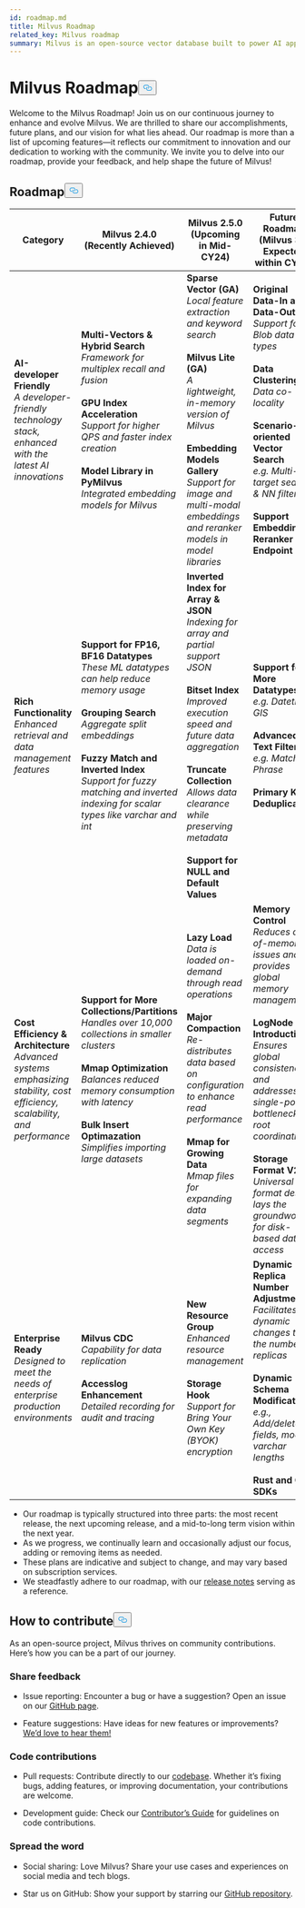 ```yaml
---
id: roadmap.md
title: Milvus Roadmap
related_key: Milvus roadmap
summary: Milvus is an open-source vector database built to power AI applications. Here is our roadmap to guide our development.
---
```


<h1 id="Milvus-Roadmap" class="common-anchor-header">Milvus Roadmap<button data-href="#Milvus-Roadmap" class="anchor-icon" translate="no">
      <svg translate="no"
        aria-hidden="true"
        focusable="false"
        height="20"
        version="1.1"
        viewBox="0 0 16 16"
        width="16"
      >
        <path
          fill="#0092E4"
          fill-rule="evenodd"
          d="M4 9h1v1H4c-1.5 0-3-1.69-3-3.5S2.55 3 4 3h4c1.45 0 3 1.69 3 3.5 0 1.41-.91 2.72-2 3.25V8.59c.58-.45 1-1.27 1-2.09C10 5.22 8.98 4 8 4H4c-.98 0-2 1.22-2 2.5S3 9 4 9zm9-3h-1v1h1c1 0 2 1.22 2 2.5S13.98 12 13 12H9c-.98 0-2-1.22-2-2.5 0-.83.42-1.64 1-2.09V6.25c-1.09.53-2 1.84-2 3.25C6 11.31 7.55 13 9 13h4c1.45 0 3-1.69 3-3.5S14.5 6 13 6z"
        ></path>
      </svg>
    </button></h1><p>Welcome to the Milvus Roadmap! Join us on our continuous journey to enhance and evolve Milvus. We are thrilled to share our accomplishments, future plans, and our vision for what lies ahead. Our roadmap is more than a list of upcoming features—it reflects our commitment to innovation and our dedication to working with the community. We invite you to delve into our roadmap, provide your feedback, and help shape the future of Milvus!</p>
<h2 id="Roadmap" class="common-anchor-header">Roadmap<button data-href="#Roadmap" class="anchor-icon" translate="no">
      <svg translate="no"
        aria-hidden="true"
        focusable="false"
        height="20"
        version="1.1"
        viewBox="0 0 16 16"
        width="16"
      >
        <path
          fill="#0092E4"
          fill-rule="evenodd"
          d="M4 9h1v1H4c-1.5 0-3-1.69-3-3.5S2.55 3 4 3h4c1.45 0 3 1.69 3 3.5 0 1.41-.91 2.72-2 3.25V8.59c.58-.45 1-1.27 1-2.09C10 5.22 8.98 4 8 4H4c-.98 0-2 1.22-2 2.5S3 9 4 9zm9-3h-1v1h1c1 0 2 1.22 2 2.5S13.98 12 13 12H9c-.98 0-2-1.22-2-2.5 0-.83.42-1.64 1-2.09V6.25c-1.09.53-2 1.84-2 3.25C6 11.31 7.55 13 9 13h4c1.45 0 3-1.69 3-3.5S14.5 6 13 6z"
        ></path>
      </svg>
    </button></h2><table>
    <thead>
        <tr>
            <th>Category</th>
            <th>Milvus 2.4.0 (Recently Achieved)</th>
            <th>Milvus 2.5.0 (Upcoming in Mid-CY24)</th>
            <th>Future Roadmap (Milvus 3.0 Expected within CY24)</th>
        </tr>
    </thead>
    <tbody>
        <tr>
            <td><strong>AI-developer Friendly</strong><br/><i>A developer-friendly technology stack, enhanced with the latest AI innovations</i></td>
            <td><strong>Multi-Vectors & Hybrid Search</strong><br/><i>Framework for multiplex recall and fusion</i><br/><br/><strong>GPU Index Acceleration</strong><br/><i>Support for higher QPS and faster index creation</i><br/><br/><strong>Model Library in PyMilvus</strong><br/><i>Integrated embedding models for Milvus</i></td>
            <td><strong>Sparse Vector (GA)</strong><br/><i>Local feature extraction and keyword search</i><br/><br/><strong>Milvus Lite (GA)</strong><br/><i>A lightweight, in-memory version of Milvus</i><br/><br/><strong>Embedding Models Gallery</strong><br/><i>Support for image and multi-modal embeddings and reranker models in model libraries</i></td>
            <td><strong>Original Data-In and Data-Out</strong><br/><i>Support for Blob data types</i><br/><br/><strong>Data Clustering</strong><br/><i>Data co-locality</i><br/><br/><strong>Scenario-oriented Vector Search</strong><br/><i>e.g. Multi-target search & NN filtering</i><br/><br/><strong>Support Embedding & Reranker Endpoint</strong></td>
        </tr>
        <tr>
            <td><strong>Rich Functionality</strong><br/><i>Enhanced retrieval and data management features</i></td>
            <td><strong>Support for FP16, BF16 Datatypes</strong><br/><i>These ML datatypes can help reduce memory usage</i><br/><br/><strong>Grouping Search</strong><br/><i>Aggregate split embeddings</i><br/><br/><strong>Fuzzy Match and Inverted Index</strong><br/><i>Support for fuzzy matching and inverted indexing for scalar types like varchar and int</i></td>
            <td><strong>Inverted Index for Array & JSON</strong><br/><i>Indexing for array and partial support JSON</i><br/><br/><strong>Bitset Index</strong><br/><i>Improved execution speed and future data aggregation</i><br/><br/><strong>Truncate Collection</strong><br/><i>Allows data clearance while preserving metadata</i><br/><br/><strong>Support for NULL and Default Values</strong></td>
            <td><strong>Support for More Datatypes</strong><br/><i>e.g. Datetime, GIS</i><br/><br/><strong>Advanced Text Filtering</strong><br/><i>e.g. Match Phrase</i><br/><br/><strong>Primary Key Deduplication</strong></td>
        </tr>
        <tr>
            <td><strong>Cost Efficiency & Architecture</strong><br/><i>Advanced systems emphasizing stability, cost efficiency, scalability, and performance</i></td>
            <td><strong>Support for More Collections/Partitions</strong><br/><i>Handles over 10,000 collections in smaller clusters</i><br/><br/><strong>Mmap Optimization</strong><br/><i>Balances reduced memory consumption with latency</i><br/><br/><strong>Bulk Insert Optimazation</strong><br/><i>Simplifies importing large datasets</i></td>
            <td><strong>Lazy Load</strong><br/><i>Data is loaded on-demand through read operations</i><br/><br/><strong>Major Compaction</strong><br/><i>Re-distributes data based on configuration to enhance read performance</i><br/><br/><strong>Mmap for Growing Data</strong><br/><i>Mmap files for expanding data segments</i></td>
            <td><strong>Memory Control</strong><br/><i>Reduces out-of-memory issues and provides global memory management</i><br/><br/><strong>LogNode Introduction</strong><br/><i>Ensures global consistency and addresses the single-point bottleneck in root coordination</i><br/><br/><strong>Storage Format V2</strong><br/><i>Universal format design lays the groundwork for disk-based data access</i></td>
        </tr>
        <tr>
            <td><strong>Enterprise Ready</strong><br/><i>Designed to meet the needs of enterprise production environments</i></td>
            <td><strong>Milvus CDC</strong><br/><i>Capability for data replication</i><br/><br/><strong>Accesslog Enhancement</strong><br/><i>Detailed recording for audit and tracing</i></td>
            <td><strong>New Resource Group</strong><br/><i>Enhanced resource management</i><br/><br/><strong>Storage Hook</strong><br/><i>Support for Bring Your Own Key (BYOK) encryption</i></td>
            <td><strong>Dynamic Replica Number Adjustment</strong><br/><i>Facilitates dynamic changes to the number of replicas</i><br/><br/><strong>Dynamic Schema Modification</strong><br/><i>e.g., Add/delete fields, modify varchar lengths</i><br/><br/><strong>Rust and C# SDKs</strong></td>
        </tr>
    </tbody>
</table>
<ul>
<li>Our roadmap is typically structured into three parts: the most recent release, the next upcoming release, and a mid-to-long term vision within the next year.</li>
<li>As we progress, we continually learn and occasionally adjust our focus, adding or removing items as needed.</li>
<li>These plans are indicative and subject to change, and may vary based on subscription services.</li>
<li>We steadfastly adhere to our roadmap, with our <a href="/docs/release_notes.md">release notes</a> serving as a reference.</li>
</ul>
<h2 id="How-to-contribute" class="common-anchor-header">How to contribute<button data-href="#How-to-contribute" class="anchor-icon" translate="no">
      <svg translate="no"
        aria-hidden="true"
        focusable="false"
        height="20"
        version="1.1"
        viewBox="0 0 16 16"
        width="16"
      >
        <path
          fill="#0092E4"
          fill-rule="evenodd"
          d="M4 9h1v1H4c-1.5 0-3-1.69-3-3.5S2.55 3 4 3h4c1.45 0 3 1.69 3 3.5 0 1.41-.91 2.72-2 3.25V8.59c.58-.45 1-1.27 1-2.09C10 5.22 8.98 4 8 4H4c-.98 0-2 1.22-2 2.5S3 9 4 9zm9-3h-1v1h1c1 0 2 1.22 2 2.5S13.98 12 13 12H9c-.98 0-2-1.22-2-2.5 0-.83.42-1.64 1-2.09V6.25c-1.09.53-2 1.84-2 3.25C6 11.31 7.55 13 9 13h4c1.45 0 3-1.69 3-3.5S14.5 6 13 6z"
        ></path>
      </svg>
    </button></h2><p>As an open-source project, Milvus thrives on community contributions. Here’s how you can be a part of our journey.</p>
<h3 id="Share-feedback" class="common-anchor-header">Share feedback</h3><ul>
<li><p>Issue reporting: Encounter a bug or have a suggestion? Open an issue on our <a href="https://github.com/milvus-io/milvus/issues">GitHub page</a>.</p></li>
<li><p>Feature suggestions: Have ideas for new features or improvements? <a href="https://github.com/milvus-io/milvus/discussions">We’d love to hear them!</a></p></li>
</ul>
<h3 id="Code-contributions" class="common-anchor-header">Code contributions</h3><ul>
<li><p>Pull requests: Contribute directly to our <a href="https://github.com/milvus-io/milvus/pulls">codebase</a>. Whether it’s fixing bugs, adding features, or improving documentation, your contributions are welcome.</p></li>
<li><p>Development guide: Check our <a href="https://github.com/milvus-io/milvus/blob/82915a9630ab0ff40d7891b97c367ede5726ff7c/CONTRIBUTING.md">Contributor’s Guide</a> for guidelines on code contributions.</p></li>
</ul>
<h3 id="Spread-the-word" class="common-anchor-header">Spread the word</h3><ul>
<li><p>Social sharing: Love Milvus? Share your use cases and experiences on social media and tech blogs.</p></li>
<li><p>Star us on GitHub: Show your support by starring our <a href="https://github.com/milvus-io/milvus">GitHub repository</a>.</p></li>
</ul>
